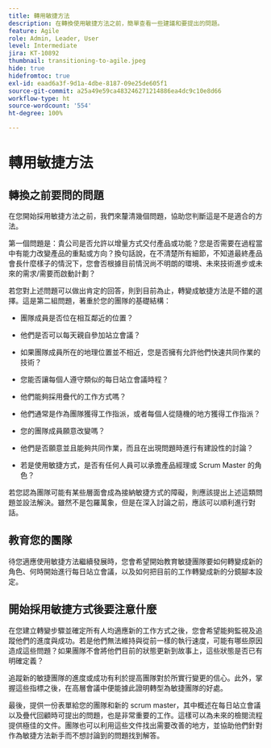 ```yaml
---
title: 轉用敏捷方法
description: 在轉換使用敏捷方法之前，簡單查看一些建議和要提出的問題。
feature: Agile
role: Admin, Leader, User
level: Intermediate
jira: KT-10892
thumbnail: transitioning-to-agile.jpeg
hide: true
hidefromtoc: true
exl-id: eaad6a3f-9d1a-4dbe-8187-09e25de605f1
source-git-commit: a25a49e59ca483246271214886ea4dc9c10e8d66
workflow-type: ht
source-wordcount: '554'
ht-degree: 100%

---
```


# 轉用敏捷方法

## 轉換之前要問的問題

在您開始採用敏捷方法之前，我們來釐清幾個問題，協助您判斷這是不是適合的方法。

第一個問題是：貴公司是否允許以增量方式交付產品或功能？您是否需要在過程當中有能力改變產品的重點或方向？換句話說，在不清楚所有細節，不知道最終產品會長什麼樣子的情況下，您會否根據目前情況尚不明朗的環境、未來技術進步或未來的需求/需要而啟動計劃？

若您對上述問題可以做出肯定的回答，則到目前為止，轉變成敏捷方法是不錯的選擇。這是第二組問題，著重於您的團隊的基礎結構：

* 團隊成員是否位在相互鄰近的位置？

* 他們是否可以每天親自參加站立會議？

* 如果團隊成員所在的地理位置並不相近，您是否擁有允許他們快速共同作業的技術？

* 您能否讓每個人遵守類似的每日站立會議時程？

* 他們能夠採用疊代的工作方式嗎？

* 他們通常是作為團隊獲得工作指派，或者每個人從隨機的地方獲得工作指派？

* 您的團隊成員願意改變嗎？

* 他們是否願意並且能夠共同作業，而且在出現問題時進行有建設性的討論？

* 若是使用敏捷方式，是否有任何人員可以承擔產品經理或 Scrum Master 的角色？


若您認為團隊可能有某些層面會成為接納敏捷方式的障礙，則應該提出上述這類問題並設法解決。雖然不是包羅萬象，但是在深入討論之前，應該可以順利進行對話。


## 教育您的團隊

待您適應使用敏捷方法繼續發展時，您會希望開始教育敏捷團隊要如何轉變成新的角色、何時開始進行每日站立會議，以及如何把目前的工作轉變成新的分鏡腳本設定。


## 開始採用敏捷方式後要注意什麼

在您建立轉變步驟並確定所有人均適應新的工作方式之後，您會希望能夠監視及追蹤他們的進度與成功。若是他們無法維持與從前一樣的執行速度，可能有哪些原因造成這些問題？如果團隊不會將他們目前的狀態更新到故事上，這些狀態是否已有明確定義？

追蹤新的敏捷團隊的進度或成功有利於提高團隊對於所實行變更的信心。此外，掌握這些指標之後，在高層會議中便能據此證明轉型為敏捷團隊的好處。

最後，提供一份表單給您的團隊和新的 scrum master，其中概述在每日站立會議以及疊代回顧時可提出的問題，也是非常重要的工作。這樣可以為未來的檢閱流程提供極佳的文件。團隊也可以利用這些文件找出需要改善的地方，並協助他們針對作為敏捷方法新手而不想討論到的問題找到解答。
